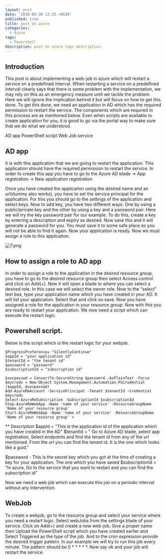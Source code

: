 ```yaml
---
layout: post
date: '2018-05-30 12:35 +0530'
published: true
title: post on azure
categories:
  - Azure
tags:
  - Powershell
description: post on azure tags description.
---
```

## Introduction
This post is about implementing a web-job in azure which will restart a service on a predefined interval. When restarting a service on a predefined interval clearly says that there is some problem with the implementation, we may rely on this as an emergency measure until we tackle the problem. Here we will ignore the implication behind it but will focus on how to get this done. To get this done, we need an application in AD which has the required permission to restart the service. The components which are required in this process are as mentioned below. Even when scripts are available to create application for you, it is good to go via the portal way to make sure that we do what we understood.


AD app
PowerShell script
Web Job service

## AD app
It is with this application that we are going to restart the application. This application should have the required permission to restart the service. In order to create this app you have to go to the 
Azure AD blade -> App registration -> New application registration

Once you have created the application using the desired name and an url(dummy also works), you have to set the service principal for the application. For this you should go to the settings of the application and select keys. Now to add key, you have two different ways. One by using a public/private key and the other by using a key and a password pair. Here we will try the key password pair for our example. To do this, create a key by entering a description and expiry as desired. Now save this and it will generate a password for you. You must save it to some safe place as you will not be able to find it again. Now your application is ready. Now we must assign a role to this application.

![7.png]({{site.baseurl}}/images/7.png)


## How to assign a role to AD app
In order to assign a role to the application in the desired resource group, you have to go to the desired resource group then select Access control and click on Add(+). Now it will open a blade to where you can select a desired role. In this case we will select the owner role. Now to the “select” text box, type your application name which you have created in your AD. It will list your application. Select that and click on save. Now you have assigned a role for the application in your resource group. Now with this you are ready to restart your application. We now need a script which can execute the restart logic.

## Powershell script.
Below is the script which is the restart logic for your webjob.

	$ProgressPreference= "SilentlyContinue"
	$appId = "your application id"
	$tenantId = "the tenant id"
	$password = "password"
	$subscriptionId = "subscription id"
	
	$secpasswd = ConvertTo-SecureString $password -AsPlainText -Force
	$mycreds = New-Object System.Management.Automation.PSCredential ($appId, $secpasswd)
	Add-AzureRmAccount -ServicePrincipal -Tenant $tenantId -Credential $mycreds
	Select-AzureRmSubscription -SubscriptionId $subscriptionId
	Stop-AzureRmWebApp -Name 'name of your service' -ResourceGroupName 'Name of your resource group'
	Start-AzureRmWebApp -Name 'name of your service' -ResourceGroupName 'Name of your resource group' >
	
** Description
$appId = "This is the application id of the application which you have created in the AD"
$tenantId = " Go to Azure AD blade, select app registration, Select endpoints and find the tenant id from any of the url mentioned. From the url you can find the tenant id. It is the one which looks like a guid."

$password - This is the secret key which you got at the time of creating a key for your application. The one which you have saved
$subscriptionId = "In azure, Go to the service that you want to restart and you can find the subscription id”

Now we need a web job which can execute this job on a periodic interval without any intervention.

## WebJob
To create a webjob, go to the resource group and select your service where you need a restart logic. Select webJobs from the settings blade of your service. Click on Add(+) and create a new web-job. Give a proper name then Upload the PowerShell script which you have created earlier and Select Triggered as the type of the job. And to the cron expression provide the desired trigger pattern. In our example we will try to run this job every minute. The pattern should be 0 * * * * *. Now say ok and your job will restart the service.
